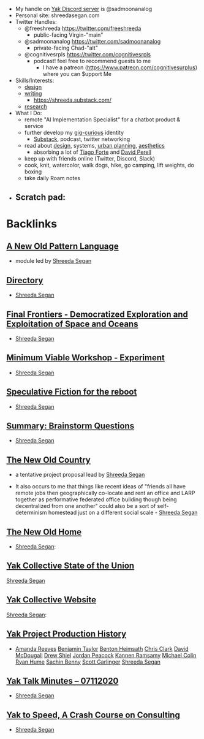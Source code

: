 - My handle on [Yak Discord server](<Yak Discord server.md>) is @sadmoonanalog
- Personal site: shreedasegan.com  
- Twitter Handles:
    - @freeshreeda https://twitter.com/freeshreeda
        - public-facing Virgin-"main" 
    - @sadmoonanalog https://twitter.com/sadmoonanalog
        - private-facing Chad-"alt"  
    - @cognitivesrpls https://twitter.com/cognitivesrpls 
        - podcast! feel free to recommend guests to me
            - I have a patreon (https://www.patreon.com/cognitivesurplus) where you can $upport Me
- Skills/Interests: 
    - [design](<design.md>)
    - [writing](<writing.md>) 
        - https://shreeda.substack.com/
    - [research](<research.md>)
- What I Do: 
    - remote "AI Implementation Specialist" for a chatbot product & service 
    - further develop my [gig-curious](<gig-curious.md>) identity 
        - [Substack](<Substack.md>), podcast, twitter networking
    - read about [design](<design.md>), systems, [urban planning](<urban planning.md>), [aesthetics](<aesthetics.md>)
        - absorbing a lot of [Tiago Forte](<Tiago Forte.md>) and [David Perell](<David Perell.md>)
    - keep up with friends online (Twitter, Discord, Slack) 
    - cook, knit, watercolor, walk dogs, hike, go camping, lift weights, do boxing
    - take daily Roam notes
- Scratch pad: 
    -  

# Backlinks
## [A New Old Pattern Language](<A New Old Pattern Language.md>)
- module led by [Shreeda Segan](<Shreeda Segan.md>)

## [Directory](<Directory.md>)
- [Shreeda Segan](<Shreeda Segan.md>)

## [Final Frontiers - Democratized Exploration and Exploitation of Space and Oceans](<Final Frontiers - Democratized Exploration and Exploitation of Space and Oceans.md>)
- [Shreeda Segan](<Shreeda Segan.md>)

## [Minimum Viable Workshop  - Experiment](<Minimum Viable Workshop  - Experiment.md>)
- [Shreeda Segan](<Shreeda Segan.md>)

## [Speculative Fiction for the reboot ](<Speculative Fiction for the reboot .md>)
- [Shreeda Segan](<Shreeda Segan.md>)

## [Summary: Brainstorm Questions](<Summary: Brainstorm Questions.md>)
- [Shreeda Segan](<Shreeda Segan.md>)

## [The New Old Country](<The New Old Country.md>)
- a tentative project proposal lead by [Shreeda Segan](<Shreeda Segan.md>)

- It also occurs to me that things like recent ideas of "friends all have remote jobs then geographically co-locate and rent an office and LARP together as performative federated office building though being decentralized from one another" could also be a sort of self-determinism homestead just on a different social scale - [Shreeda Segan](<Shreeda Segan.md>)

## [The New Old Home](<The New Old Home.md>)
- [Shreeda Segan](<Shreeda Segan.md>):

## [Yak Collective State of the Union](<Yak Collective State of the Union.md>)
[Shreeda Segan](<Shreeda Segan.md>)

## [Yak Collective Website](<Yak Collective Website.md>)
[Shreeda Segan](<Shreeda Segan.md>):

## [Yak Project Production History](<Yak Project Production History.md>)
- [Amanda Reeves](<Amanda Reeves.md>) [Benjamin Taylor](<Benjamin Taylor.md>) [Benton Heimsath](<Benton Heimsath.md>) [Chris Clark](<Chris Clark.md>) [David McDougall](<David McDougall.md>) [Drew Shiel](<Drew Shiel.md>) [Jordan Peacock](<Jordan Peacock.md>) [Kannen Ramsamy](<Kannen Ramsamy.md>) [Michael Colin](<Michael Colin.md>) [Ryan Hume](<Ryan Hume.md>) [Sachin Benny](<Sachin Benny.md>) [Scott Garlinger](<Scott Garlinger.md>) [Shreeda Segan](<Shreeda Segan.md>)

## [Yak Talk Minutes – 07112020](<Yak Talk Minutes – 07112020.md>)
- [Shreeda Segan](<Shreeda Segan.md>)

## [Yak to Speed, A Crash Course on Consulting](<Yak to Speed, A Crash Course on Consulting.md>)
- [Shreeda Segan](<Shreeda Segan.md>)


